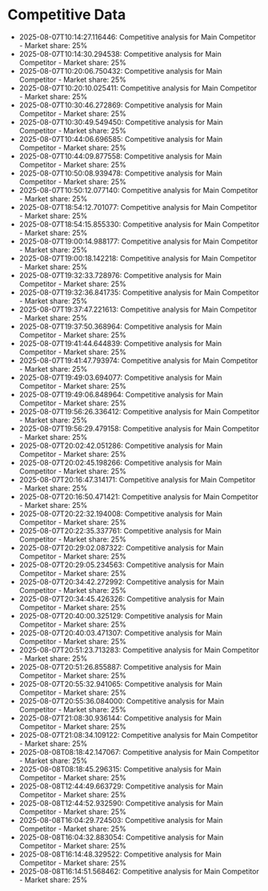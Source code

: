 # Competitive Data

- 2025-08-07T10:14:27.116446: Competitive analysis for Main Competitor - Market share: 25%
- 2025-08-07T10:14:30.294538: Competitive analysis for Main Competitor - Market share: 25%
- 2025-08-07T10:20:06.750432: Competitive analysis for Main Competitor - Market share: 25%
- 2025-08-07T10:20:10.025411: Competitive analysis for Main Competitor - Market share: 25%
- 2025-08-07T10:30:46.272869: Competitive analysis for Main Competitor - Market share: 25%
- 2025-08-07T10:30:49.549450: Competitive analysis for Main Competitor - Market share: 25%
- 2025-08-07T10:44:06.696585: Competitive analysis for Main Competitor - Market share: 25%
- 2025-08-07T10:44:09.877558: Competitive analysis for Main Competitor - Market share: 25%
- 2025-08-07T10:50:08.939478: Competitive analysis for Main Competitor - Market share: 25%
- 2025-08-07T10:50:12.077140: Competitive analysis for Main Competitor - Market share: 25%
- 2025-08-07T18:54:12.701077: Competitive analysis for Main Competitor - Market share: 25%
- 2025-08-07T18:54:15.855330: Competitive analysis for Main Competitor - Market share: 25%
- 2025-08-07T19:00:14.988177: Competitive analysis for Main Competitor - Market share: 25%
- 2025-08-07T19:00:18.142218: Competitive analysis for Main Competitor - Market share: 25%
- 2025-08-07T19:32:33.728976: Competitive analysis for Main Competitor - Market share: 25%
- 2025-08-07T19:32:36.841735: Competitive analysis for Main Competitor - Market share: 25%
- 2025-08-07T19:37:47.221613: Competitive analysis for Main Competitor - Market share: 25%
- 2025-08-07T19:37:50.368964: Competitive analysis for Main Competitor - Market share: 25%
- 2025-08-07T19:41:44.644839: Competitive analysis for Main Competitor - Market share: 25%
- 2025-08-07T19:41:47.793974: Competitive analysis for Main Competitor - Market share: 25%
- 2025-08-07T19:49:03.694077: Competitive analysis for Main Competitor - Market share: 25%
- 2025-08-07T19:49:06.848964: Competitive analysis for Main Competitor - Market share: 25%
- 2025-08-07T19:56:26.336412: Competitive analysis for Main Competitor - Market share: 25%
- 2025-08-07T19:56:29.479158: Competitive analysis for Main Competitor - Market share: 25%
- 2025-08-07T20:02:42.051286: Competitive analysis for Main Competitor - Market share: 25%
- 2025-08-07T20:02:45.198266: Competitive analysis for Main Competitor - Market share: 25%
- 2025-08-07T20:16:47.314171: Competitive analysis for Main Competitor - Market share: 25%
- 2025-08-07T20:16:50.471421: Competitive analysis for Main Competitor - Market share: 25%
- 2025-08-07T20:22:32.194008: Competitive analysis for Main Competitor - Market share: 25%
- 2025-08-07T20:22:35.337761: Competitive analysis for Main Competitor - Market share: 25%
- 2025-08-07T20:29:02.087322: Competitive analysis for Main Competitor - Market share: 25%
- 2025-08-07T20:29:05.234563: Competitive analysis for Main Competitor - Market share: 25%
- 2025-08-07T20:34:42.272992: Competitive analysis for Main Competitor - Market share: 25%
- 2025-08-07T20:34:45.426326: Competitive analysis for Main Competitor - Market share: 25%
- 2025-08-07T20:40:00.325129: Competitive analysis for Main Competitor - Market share: 25%
- 2025-08-07T20:40:03.471307: Competitive analysis for Main Competitor - Market share: 25%
- 2025-08-07T20:51:23.713283: Competitive analysis for Main Competitor - Market share: 25%
- 2025-08-07T20:51:26.855887: Competitive analysis for Main Competitor - Market share: 25%
- 2025-08-07T20:55:32.941065: Competitive analysis for Main Competitor - Market share: 25%
- 2025-08-07T20:55:36.084000: Competitive analysis for Main Competitor - Market share: 25%
- 2025-08-07T21:08:30.936144: Competitive analysis for Main Competitor - Market share: 25%
- 2025-08-07T21:08:34.109122: Competitive analysis for Main Competitor - Market share: 25%
- 2025-08-08T08:18:42.147067: Competitive analysis for Main Competitor - Market share: 25%
- 2025-08-08T08:18:45.296315: Competitive analysis for Main Competitor - Market share: 25%
- 2025-08-08T12:44:49.663729: Competitive analysis for Main Competitor - Market share: 25%
- 2025-08-08T12:44:52.932590: Competitive analysis for Main Competitor - Market share: 25%
- 2025-08-08T16:04:29.724503: Competitive analysis for Main Competitor - Market share: 25%
- 2025-08-08T16:04:32.883054: Competitive analysis for Main Competitor - Market share: 25%
- 2025-08-08T16:14:48.329522: Competitive analysis for Main Competitor - Market share: 25%
- 2025-08-08T16:14:51.568462: Competitive analysis for Main Competitor - Market share: 25%
